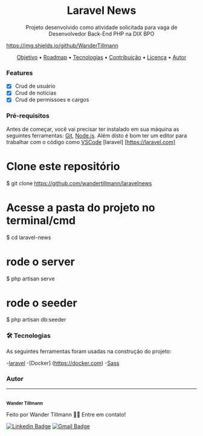 <h1 align="center">Laravel News </h1>

<p align="center">Projeto desenvolvido como atividade solicitada para vaga de Desenvolvedor Back-End PHP na DIX BPO</p>

https://img.shields.io/github/WanderTillmann

<p align="center">
 <a href="#objetivo">Objetivo</a> •
 <a href="#roadmap">Roadmap</a> • 
 <a href="#tecnologias">Tecnologias</a> • 
 <a href="#contribuicao">Contribuição</a> • 
 <a href="#licenc-a">Licença</a> • 
 <a href="#autor">Autor</a>
</p>

### Features

- [x] Crud de usuário
- [x] Crud de notícias
- [x] Crud de permissoes e cargos

### Pré-requisitos

Antes de começar, você vai precisar ter instalado em sua máquina as seguintes ferramentas:
[Git](https://git-scm.com), [Node.js](https://nodejs.org/en/). 
Além disto é bom ter um editor para trabalhar com o código como [VSCode](https://code.visualstudio.com/) [laravel] [https://laravel.com]


# Clone este repositório
$ git clone <https://github.com/wandertillmann/laravelnews>

# Acesse a pasta do projeto no terminal/cmd
$ cd laravel-news

# rode o server
$ php artisan serve

# rode o seeder
$ php artisan db:seeder

### 🛠 Tecnologias

As seguintes ferramentas foram usadas na construção do projeto:

-[laravel](https://laravel.com)
-[Docker] (https://docker.com)
-[Sass](https://sass.com)

### Autor
---

 <br />
 <sub><b>Wander Tillmann</b></sub></a>


Feito por Wander Tillmann 👋🏽 Entre em contato!

[![Linkedin Badge](https://img.shields.io/badge/-WanderTillmann?style=flat-square&logo=Linkedin&logoColor=white&link=https://www.linkedin.com/in/wandertillmann/)](https://www.linkedin.com/in/wandertillmann/) 
[![Gmail Badge](https://img.shields.io/badge/-wandertillmann@gmail.com-c14438?style=flat-square&logo=Gmail&logoColor=white&link=mailto:wandertillmann@gmail.com)](mailto:wandertillmann@gmail.com)